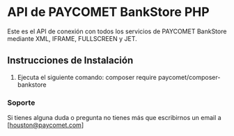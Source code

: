 API de PAYCOMET BankStore PHP
===========================

Este es el API de conexión con todos los servicios de PAYCOMET BankStore mediante XML, IFRAME, FULLSCREEN y JET.

## Instrucciones de Instalación

1. Ejecuta el siguiente comando: composer require paycomet/composer-bankstore

### Soporte

Si tienes alguna duda o pregunta no tienes más que escribirnos un email a [houston@paycomet.com]